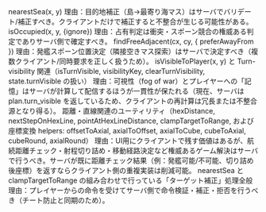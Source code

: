 nearestSea(x, y)
理由：目的地補正（島→最寄り海マス）はサーバでバリデート/補正すべき。クライアントだけで補正すると不整合が生じる可能性がある。
isOccupied(x, y, {ignore})
理由：占有判定は衝突・スポーン競合の権威ある判定でありサーバ側で確定すべき。
findFreeAdjacent(cx, cy, { preferAwayFrom })
理由：発艦スポーン位置決定（隣接空きマス探索）はサーバで決定すべき（複数クライアント/同時要求を正しく扱うため）。
isVisibleToPlayer(x, y) と Turn-visibility 関連（isTurnVisible, visibilityKey, clearTurnVisibility, state.turnVisible の扱い）
理由：可視性（fog of war）とプレイヤーへの「記憶」はサーバが計算して配信するほうが一貫性が保たれる（現在、サーバは plan.turn_visible を返しているため、クライアントの再計算は冗長または不整合源となり得る）。
距離・直線関連のユーティリティ（hexDistance, nextStepOnHexLine, pointAtHexLineDistance, clampTargetToRange, および座標変換 helpers: offsetToAxial, axialToOffset, axialToCube, cubeToAxial, cubeRound, axialRound）
理由：UI用にクライアントで残す価値はあるが、航続距離チェック・射程切り詰め・移動経路決定など権威あるゲーム解決はサーバで行うべき。サーバが既に距離チェック結果（例：発艦可能/不可能、切り詰め後座標）を返すならクライアント側の重複実装は削減可能。
nearestSea と clampTargetToRange の組み合わせで行っている「ターゲット補正」処理全般
理由：プレイヤーからの命令を受けてサーバ側で命令検証・補正・拒否を行うべき（チート防止と同期のため）。